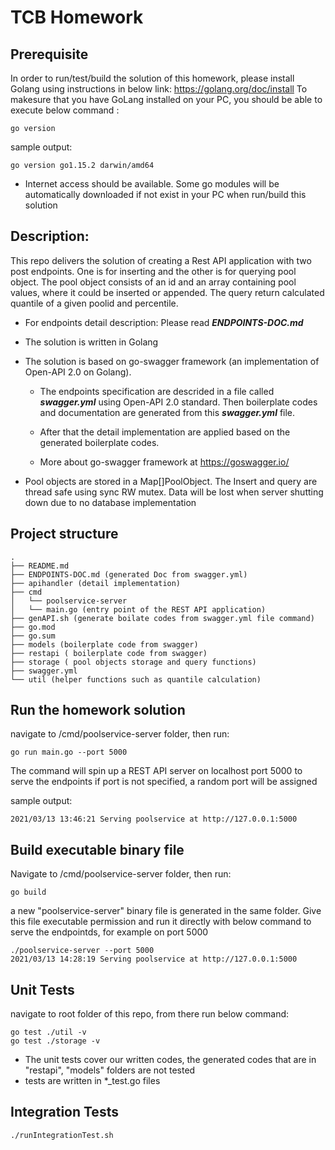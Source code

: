 # TCB Homework

## Prerequisite

In order to run/test/build the solution of this homework, please install Golang using instructions in below link:
https://golang.org/doc/install
To makesure that you have GoLang installed on your PC, you should be able to execute below command :

```
go version
```

sample output:

```
go version go1.15.2 darwin/amd64
```

- Internet access should be available. Some go modules will be automatically downloaded if not exist in your PC when run/build this solution

## Description:

This repo delivers the solution of creating a Rest API application with two post endpoints. One is for inserting and the other is for querying pool object.
The pool object consists of an id and an array containing pool values, where it could be inserted or appended.
The query return calculated quantile of a given poolid and percentile.

- For endpoints detail description: Please read **_ENDPOINTS-DOC.md_**
- The solution is written in Golang
- The solution is based on go-swagger framework (an implementation of Open-API 2.0 on Golang).

  - The endpoints specification are descrided in a file called **_swagger.yml_** using Open-API 2.0 standard. Then boilerplate codes and documentation are generated from this **_swagger.yml_** file.

  - After that the detail implementation are applied based on the generated boilerplate codes.
  - More about go-swagger framework at https://goswagger.io/

- Pool objects are stored in a Map[<poolID>]PoolObject. The Insert and query are thread safe using sync RW mutex. Data will be lost when server shutting down due to no database implementation

## Project structure

```
.
├── README.md
├── ENDPOINTS-DOC.md (generated Doc from swagger.yml)
├── apihandler (detail implementation)
├── cmd
│   └── poolservice-server
│   └── main.go (entry point of the REST API application)
├── genAPI.sh (generate boilate codes from swagger.yml file command)
├── go.mod
├── go.sum
├── models (boilerplate code from swagger)
├── restapi ( boilerplate code from swagger)
├── storage ( pool objects storage and query functions)
├── swagger.yml
└── util (helper functions such as quantile calculation)
```

## Run the homework solution

navigate to <PATH TO REPO>/cmd/poolservice-server folder, then run:

```
go run main.go --port 5000
```

The command will spin up a REST API server on localhost port 5000 to serve the endpoints
if port is not specified, a random port will be assigned

sample output:

```
2021/03/13 13:46:21 Serving poolservice at http://127.0.0.1:5000
```

## Build executable binary file

Navigate to <PATH TO REPO>/cmd/poolservice-server folder, then run:

```
go build
```

a new "poolservice-server" binary file is generated in the same folder.
Give this file executable permission and run it directly with below command to serve the endpointds, for example on port 5000

```
./poolservice-server --port 5000
2021/03/13 14:28:19 Serving poolservice at http://127.0.0.1:5000
```

## Unit Tests

navigate to root folder of this repo, from there run below command:

```
go test ./util -v
go test ./storage -v

```

- The unit tests cover our written codes, the generated codes that are in "restapi", "models" folders are not tested
- tests are written in \*\_test.go files

## Integration Tests

```
./runIntegrationTest.sh
```
